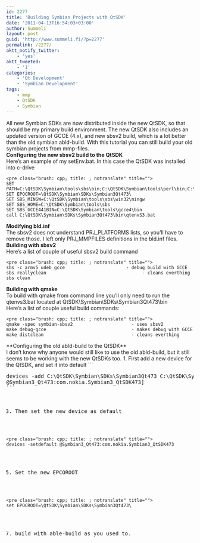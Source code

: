 ```yaml
---
id: 2277
title: 'Building Symbian Projects with QtSDK'
date: '2011-04-13T16:54:03+03:00'
author: Summeli
layout: post
guid: 'http://www.summeli.fi/?p=2277'
permalink: /2277/
aktt_notify_twitter:
    - 'yes'
aktt_tweeted:
    - '1'
categories:
    - 'Qt Development'
    - 'Symbian Development'
tags:
    - mmp
    - QtSDK
    - Symbian
---
```


All new Symbian SDKs are now distributed inside the new QtSDK, so that should be my primary build environment. The new QtSDK also includes an updated version of GCCE (4.x), and new sbsv2 build, which is a lot better than the old symbian abld-build. With this tutorial you can still build your old symbian projects from mmp-files.  
**Configuring the new sbsv2 build to the QtSDK**  
Here’s an example of my setEnv.bat. In this case the QtSDK was installed into c-drive

```
<pre class="brush: cpp; title: ; notranslate" title="">
SET PATH=C:\QtSDK\Symbian\tools\sbs\bin;C:\QtSDK\Symbian\tools\perl\bin;C:\QtSDK\Symbian\SDKs\Symbian3Qt473\epoc32\gcc\bin;C:\QtSDK\Symbian\SDKs\Symbian3Qt473\epoc32\tools;%PATH%
SET EPOCROOT=\QtSDK\Symbian\SDKs\Symbian3Qt473\
SET SBS_MINGW=C:\QtSDK\Symbian\tools\sbs\win32\mingw
SET SBS_HOME=C:\QtSDK\Symbian\tools\sbs
SET SBS_GCCE441BIN=C:\QtSDK\Symbian\tools\gcce4\bin
call C:\QtSDK\Symbian\SDKs\Symbian3Qt473\bin\qtenvS3.bat
```

**Modifying bld.inf**  
The sbsv2 does not understand PRJ\_PLATFORMS lists, so you’ll have to remove those. I left only PRJ\_MMPFILES definitions in the bld.inf files.  
**Building with sbsv2**  
Here’s a list of couple of useful sbsv2 build command

```
<pre class="brush: cpp; title: ; notranslate" title="">
sbs -c armv5_udeb_gcce                       - debug build with GCCE
sbs reallyclean                                    - cleans everthing
sbs clean
```

  
**Building with qmake**  
To build with qmake from command line you’ll only need to run the qtenvs3.bat located at QtSDK\\Symbian\\SDKs\\Symbian3Qt473\\bin  
Here’s a list of couple useful build commands:

```
<pre class="brush: cpp; title: ; notranslate" title="">
qmake -spec symbian-sbsv2                      - uses sbsv2
make debug-gcce                                - makes debug with GCCE
make distclean                                 - cleans everthing
```

<div>**Configuring the old abld-build to the QtSDK**</div><div>  
</div><div>I don’t know why anyone would still like to use the old abld-build, but it still seems to be working with the new QtSDKs too. 1. First add a new device for the QtSDK, and set it into default
```
<pre class="brush: cpp; title: ; notranslate" title="">
devices -add C:\QtSDK\Symbian\SDKs\Symbian3Qt473 C:\QtSDK\Symbian\SDKs\Symbian3Qt473
@Symbian3_Qt473:com.nokia.Symbian3_QtSDK473]
```

3. Then set the new device as default
```
<pre class="brush: cpp; title: ; notranslate" title="">
devices -setdefault @Symbian3_Qt473:com.nokia.Symbian3_QtSDK473
```

5. Set the new EPCOROOT
```
<pre class="brush: cpp; title: ; notranslate" title="">
set EPOCROOT=\QtSDK\Symbian\SDKs\Symbian3Qt473\
```

7. build with able-build as you used to.

</div>